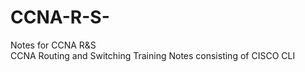 # CCNA-R-S-
Notes for CCNA R&amp;S <br>
CCNA Routing and Switching Training Notes consisting of CISCO CLI
